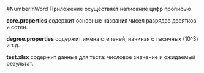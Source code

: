 #NumberInWord
Приложение осуществяет написание цифр прописью

**core.properties** содержит основные названия чисел разрядов десятков и сотен.

**degree.properties** содержит имена степеней, начиная с тысячных (10^3) и т.д.

**test.xlsx** содержит данные для теста: числовое значение и ожидаемый результат.

